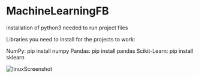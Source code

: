 # MachineLearningFB

installation of python3 needed to run project files

Libraries you need to install for the projects to work:

NumPy:        pip install numpy
Pandas:       pip install pandas
Scikit-Learn: pip install sklearn

![linuxScreenshot](https://user-images.githubusercontent.com/67879023/150406331-82fc5354-72bd-4e1f-a65c-d060318cb3f8.png)
